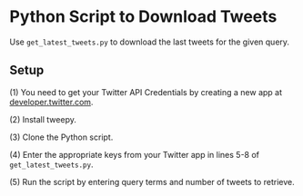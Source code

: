 # Python Script to Download Tweets
Use `get_latest_tweets.py` to download the last tweets for the given query.

## Setup
(1) You need to get your Twitter API Credentials by creating a new app at [developer.twitter.com](https://developer.twitter.com).

(2) Install tweepy.

(3) Clone the Python script.

(4) Enter the appropriate keys from your Twitter app in lines 5-8 of `get_latest_tweets.py`.

(5) Run the script by entering query terms and number of tweets to retrieve.
